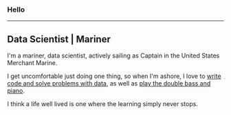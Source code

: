 ### Hello
---
Data Scientist | Mariner
---

I'm a mariner, data scientist, actively sailing as Captain in the United States Merchant Marine. 

I get uncomfortable just doing one thing, so when I'm ashore, I love to [write code and solve problems with data](https://github.com/AlexSpradling?tab=repositories), as well as [play the double bass and piano](https://www.youtube.com/channel/UCU69tZVC5um2UJALw11vSiQ). 

I think a life well lived is one where the learning simply never stops. 
